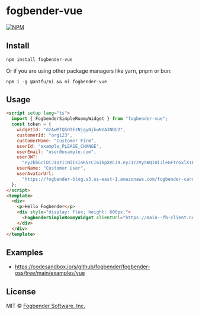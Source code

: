 # fogbender-vue

[![NPM](https://img.shields.io/npm/v/fogbender-vue.svg)](https://www.npmjs.com/package/fogbender-vue)

## Install

```bash
npm install fogbender-vue
```

Or if you are using other package managers like yarn, pnpm or bun:

```
npm i -g @antfu/ni && ni fogbender-vue
```

## Usage

```html
<script setup lang="ts">
  import { FogbenderSimpleRoomyWidget } from "fogbender-vue";
  const token = {
    widgetId: "dzAwMTQ5OTEzNjgyNjkwNzA3NDU2",
    customerId: "org123",
    customerName: "Customer Firm",
    userId: "example_PLEASE_CHANGE",
    userEmail: "user@example.com",
    userJWT:
      "eyJhbGciOiJIUzI1NiIsInR5cCI6IkpXVCJ9.eyJ1c2VySWQiOiJleGFtcGxlX1BMRUFTRV9DSEFOR0UiLCJjdXN0b21lcklkIjoib3JnMTIzIiwiY3VzdG9tZXJOYW1lIjoiQ3VzdG9tZXIgRmlybSIsInVzZXJFbWFpbCI6InVzZXJAZXhhbXBsZS5jb20iLCJ1c2VySWQiOiJleGFtcGxlX1BMRUFTRV9DSEFOR0UiLCJ1c2VyTmFtZSI6IkN1c3RvbWVyIFVzZXIifQ.upRXqWj7WOb-DcjqtJ_jJ96WShbx6npL8hboAurBhYg",
    userName: "Customer User",
    userAvatarUrl:
      "https://fogbender-blog.s3.us-east-1.amazonaws.com/fogbender-cardinal-closeup.png", // optional
  };
</script>
<template>
  <div>
    <p>Hello Fogbender</p>
    <div style="display: flex; height: 600px;">
      <FogbenderSimpleRoomyWidget clientUrl="https://main--fb-client.netlify.app" :token="token" />
    </div>
  </div>
</template>
```

## Examples

- https://codesandbox.io/s/github/fogbender/fogbender-oss/tree/main/examples/vue

## License

MIT © [Fogbender Software, Inc.](https://fogbender.com)
